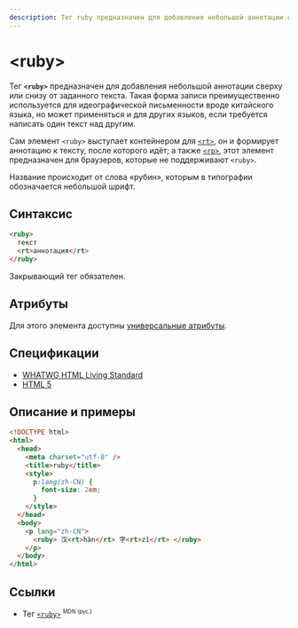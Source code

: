 ```yaml
---
description: Тег ruby предназначен для добавления небольшой аннотации сверху или снизу от заданного текста
---
```


# &lt;ruby&gt;

Тег **`<ruby>`** предназначен для добавления небольшой аннотации сверху или снизу от заданного текста. Такая форма записи преимущественно используется для идеографической письменности вроде китайского языка, но может применяться и для других языков, если требуется написать один текст над другим.

Сам элемент `<ruby>` выступает контейнером для [`<rt>`](rt.md), он и формирует аннотацию к тексту, после которого идёт; а также [`<rp>`](rp.md), этот элемент предназначен для браузеров, которые не поддерживают `<ruby>`.

Название происходит от слова «рубин», которым в типографии обозначается небольшой шрифт.

## Синтаксис

```html
<ruby>
  текст
  <rt>аннотация</rt>
</ruby>
```

Закрывающий тег обязателен.

## Атрибуты

Для этого элемента доступны [универсальные атрибуты](uni-attr.md).

## Спецификации

- [WHATWG HTML Living Standard](https://html.spec.whatwg.org/multipage/semantics.html#the-ruby-element)
- [HTML 5](http://www.w3.org/TR/html5/text-level-semantics.html#the-ruby-element)

## Описание и примеры

```html
<!DOCTYPE html>
<html>
  <head>
    <meta charset="utf-8" />
    <title>ruby</title>
    <style>
      p:lang(zh-CN) {
        font-size: 2em;
      }
    </style>
  </head>
  <body>
    <p lang="zh-CN">
      <ruby> 汉<rt>hàn</rt> 字<rt>zì</rt> </ruby>
    </p>
  </body>
</html>
```

## Ссылки

- Тег [`<ruby>`](https://developer.mozilla.org/ru/docs/Web/HTML/Element/ruby) <sup><small>MDN (рус.)</small></sup>

